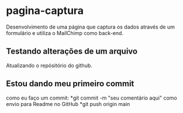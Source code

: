 # pagina-captura
Desenvolvimento de uma página que captura os dados através de um formulário e utiliza o MailChimp como back-end.

## Testando alterações de um arquivo
Atualizando o repósitório do github.

## Estou dando meu primeiro commit
como eu faço um commit:
*git commit -m "seu comentário aqui"
como envio para Readme no GitHub
*git push origin main